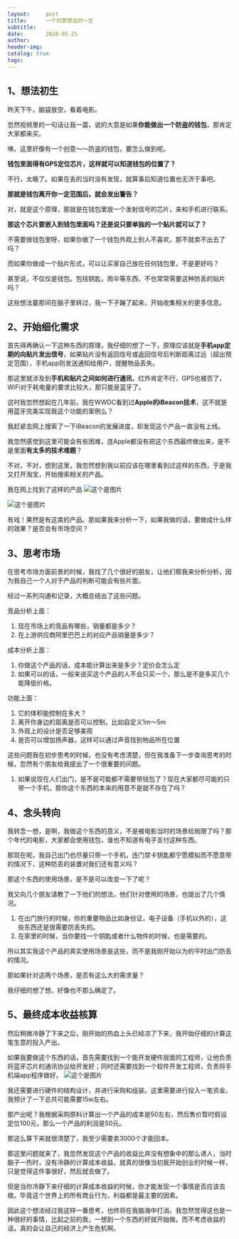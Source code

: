 ```yaml
---
layout:     post  
title:      一个创意想法的一生
subtitle:  
date:       2020-05-25
author:  
header-img: 
catalog: true  
tags:
---
```


## 1、想法初生
昨天下午，脑袋放空，看着电影。

忽然视频里的一句话让我一震，说的大意是如果**你能做出一个防盗的钱包**，那肯定大家都来买。

咦，这里好像有一个创意～～防盗的钱包，要怎么做到呢。

**钱包里面得有GPS定位芯片，这样就可以知道钱包的位置了？**

不行，太晚了。如果在丢的当时没有发现，就算事后知道位置也无济于事吧。

**那就是钱包离开你一定范围后，就会发出警告？**

对，就是这个原理，那就是在钱包里放一个发射信号的芯片，来和手机进行联系。

**那这个芯片要嵌入到钱包里面吗？还是说只要单独的一个贴片就可以了？**

不需要做钱包里呀，如果你做了一个钱包外观上别人不喜欢，那不就卖不出去了吗？

而如果你做成一个贴片形式，可以让买家自己放在任何钱包里，不是更好吗？

甚至说，不仅仅是钱包。包括钥匙，雨伞等东西，不也常常需要这种防丢的贴片吗？

这些想法霎那间在脑子里转过，我一下子蹦了起来，开始收集相关的更多信息。

## 2、开始细化需求
首先得再确认一下这种东西的原理，我仔细的想了一下，原理应该就是**手机app定期的向贴片发出信号**，如果贴片没有返回信号或返回信号后判断距离过远（超出预定范围），手机app则发送通知给用户，提醒物品丢失。

那这里就涉及到**手机和贴片之间如何进行通讯**，红外肯定不行，GPS也被否了，WiFi对于耗电量的要求比较大，那只能是蓝牙了。

这时我忽然想起在几年前，我在WWDC看到过**Apple的iBeacon技术**，这不就是用蓝牙完美实现我这个功能的案例么？

我赶紧去网上搜索了一下iBeacon的发展进度，却发现这个产品一直没有上线。

我忽然感觉到这里可能会有些困难，连Apple都没有把这个东西最终做出来，是不是里面**有太多的技术难题**？

不对，不对，想到这里，我忽然想到我以前应该在哪里看到过这样的东西，于是我又打开淘宝，开始搜索相关的产品。

我在网上找到了这样的产品
![这个是图片][image-1]

![这个是图片][image-2]

有戏！果然是有这类的产品。那如果我来分析一下，如果我做的话，要做成什么样的效果？是否会有市场空间？

## 3、思考市场
在思考市场方面前景的时候，我找了几个很好的朋友，让他们帮我来分析分析，因为我自己一个人对于产品的判断可能会有些片面。

经过一系列沟通和记录，大概总结出了这些问题。

竞品分析上面：
1. 现在市场上的竞品有哪些，销量都是多少？
2. 在上游供应商阿里巴巴上的对应产品销量是多少？

成本分析上面：
1. 你做这个产品的话，成本能计算出来是多少？定价会怎么定
2. 如果可以的话，一般来说买这个产品的人不会只买一个，那么是不是多买几个能降低价格。

功能上面：
1. 它的体积能控制在多大？
2. 离开你身边的距离是否可以控制，比如自定义1m～5m
3. 外观上的设计是否足够美观
4. 是否可以增加扬声器，这样可以通过声音找到物品所在位置

这些问题我在初步思考的时候，也没有考虑清楚，但在我准备下一步查询思考的时候，忽然有个朋友给我提出了一个很重要的问题。

1. 如果说现在人们出门，是不是可能都不需要带钱包了？现在大家都尽可能的只带一个手机，那你这个东西的本来的用意不是就不存在了吗？

## 4、念头转向
我转念一想，是啊，我做这个东西的意义，不是被电影当时的场景给局限了吗？那个年代的电影，大家都会使用钱包，谁也不知道有电子支付这种东西。

那现在呢，我自己出门也尽量只带一个手机，连门禁卡钥匙都宁愿模拟而不愿意带的情况下，这种防丢的装置对我们还有意义吗？

那这个东西的使用场景，是不是可以改变一下了呢？

我又向几个朋友请教了一下他们的想法，他们针对使用的场景，也提出了几个情况。

1. 在出门旅行的时候，你的重要物品比如身份证，电子设备（手机以外的），这些东西还是很需要防丢失的。
2. 在家里的时候，当你要找一个钥匙或者什么物件的时候，也是需要的。

所以其实我这个产品的真实使用场景是这些，而不是我刚开始以为的平时出门防丢的情况。

那如果针对这两个场景，是否有这么大的需求量？

我仔细的想了想，好像也不那么确定了。

## 5、最终成本收益核算
然后稍微冷静了下来之后，刚开始的热血上头已经凉了下来，我开始仔细的计算这笔生意的投入产出。

如果我要做这个东西的话，首先需要找到一个能开发硬件层面的工程师，让他负责将蓝牙芯片的通讯协议给开发好；同时还需要找到一个软件开发工程师，负责将手机端app程序做好。
![这个是图片][image-3]

我还需要进行硬件的结构设计，并进行采购和组装。这里需要进行投入一笔资金。我预计了一下总共可能需要15w左右。

那产出呢？我根据采购原料计算出一个产品的成本是50左右，然后售价暂时假设定位100元，那么一个产品的利润是50元。

那这么算下来就很清楚了，我至少需要卖3000个才能回本。

那这里问题就来了，我忽然发现这个产品的收益比并没有想象中的那么诱人，当时脑子一热时，没有冷静的计算成本收益，就真的很像当初我开始创业的时候一样，只是觉得这件事很好，然后就去做了。

但是当你冷静下来仔细的计算成本收益的时候，你才能发现一个事情是否应该去做。毕竟这个世界上的所有商业行为，利益都是最主要的因素。

因此这个想法经过我这样一番思考，也终将在我脑海中打消。我忽然觉得这也是一种很好的事情，比起之前的我，一想到一个东西的好就开始做。而不考虑收益的话，真的会让自己的经济上产生危机啊。

[image-1]:	http://chenproton.github.io/img/pic1.jpg "竞品1"
[image-2]:	http://chenproton.github.io/img/pic3.jpg "竞品2"
[image-3]:	http://chenproton.github.io/img/pic2.jpg "蓝牙芯片"